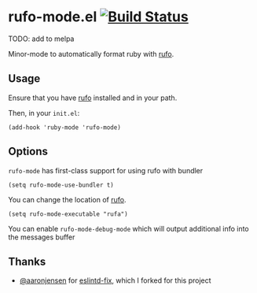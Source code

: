 # rufo-mode.el [![Build Status](https://travis-ci.org/danielma/rufo-mode.el.svg?branch=master)](https://travis-ci.org/danielma/rufo-mode.el)

TODO: add to melpa

Minor-mode to automatically format ruby with [rufo][].

## Usage

Ensure that you have [rufo][] installed and in your path.

Then, in your `init.el`:

```elisp
(add-hook 'ruby-mode 'rufo-mode)
```

## Options

`rufo-mode` has first-class support for using rufo with bundler

```elisp
(setq rufo-mode-use-bundler t)
```

You can change the location of [rufo][]. 

```elisp
(setq rufo-mode-executable "rufa")
```

You can enable `rufo-mode-debug-mode` which will output additional info into the messages buffer

## Thanks

* [@aaronjensen][] for [eslintd-fix][], which I forked for this project

[rufo]: https://github.com/asterite/rufo
[eslintd-fix]: https://github.com/aaronjensen/eslintd-fix
[@aaronjensen]: https://github.com/aaronjensen
